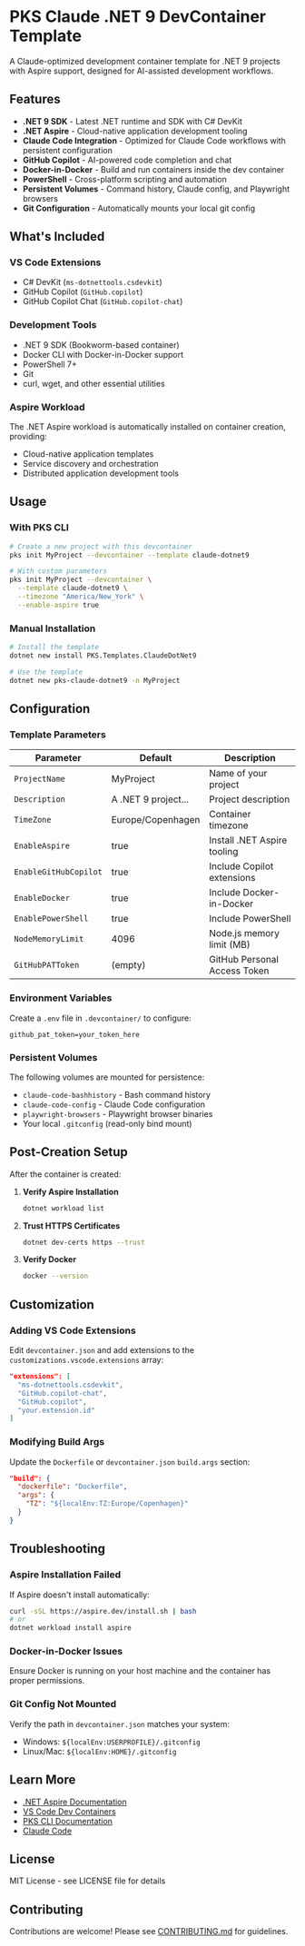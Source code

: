 # PKS Claude .NET 9 DevContainer Template

A Claude-optimized development container template for .NET 9 projects with Aspire support, designed for AI-assisted development workflows.

## Features

- **.NET 9 SDK** - Latest .NET runtime and SDK with C# DevKit
- **.NET Aspire** - Cloud-native application development tooling
- **Claude Code Integration** - Optimized for Claude Code workflows with persistent configuration
- **GitHub Copilot** - AI-powered code completion and chat
- **Docker-in-Docker** - Build and run containers inside the dev container
- **PowerShell** - Cross-platform scripting and automation
- **Persistent Volumes** - Command history, Claude config, and Playwright browsers
- **Git Configuration** - Automatically mounts your local git config

## What's Included

### VS Code Extensions
- C# DevKit (`ms-dotnettools.csdevkit`)
- GitHub Copilot (`GitHub.copilot`)
- GitHub Copilot Chat (`GitHub.copilot-chat`)

### Development Tools
- .NET 9 SDK (Bookworm-based container)
- Docker CLI with Docker-in-Docker support
- PowerShell 7+
- Git
- curl, wget, and other essential utilities

### Aspire Workload
The .NET Aspire workload is automatically installed on container creation, providing:
- Cloud-native application templates
- Service discovery and orchestration
- Distributed application development tools

## Usage

### With PKS CLI

```bash
# Create a new project with this devcontainer
pks init MyProject --devcontainer --template claude-dotnet9

# With custom parameters
pks init MyProject --devcontainer \
  --template claude-dotnet9 \
  --timezone "America/New_York" \
  --enable-aspire true
```

### Manual Installation

```bash
# Install the template
dotnet new install PKS.Templates.ClaudeDotNet9

# Use the template
dotnet new pks-claude-dotnet9 -n MyProject
```

## Configuration

### Template Parameters

| Parameter | Default | Description |
|-----------|---------|-------------|
| `ProjectName` | MyProject | Name of your project |
| `Description` | A .NET 9 project... | Project description |
| `TimeZone` | Europe/Copenhagen | Container timezone |
| `EnableAspire` | true | Install .NET Aspire tooling |
| `EnableGitHubCopilot` | true | Include Copilot extensions |
| `EnableDocker` | true | Include Docker-in-Docker |
| `EnablePowerShell` | true | Include PowerShell |
| `NodeMemoryLimit` | 4096 | Node.js memory limit (MB) |
| `GitHubPATToken` | (empty) | GitHub Personal Access Token |

### Environment Variables

Create a `.env` file in `.devcontainer/` to configure:

```env
github_pat_token=your_token_here
```

### Persistent Volumes

The following volumes are mounted for persistence:
- `claude-code-bashhistory` - Bash command history
- `claude-code-config` - Claude Code configuration
- `playwright-browsers` - Playwright browser binaries
- Your local `.gitconfig` (read-only bind mount)

## Post-Creation Setup

After the container is created:

1. **Verify Aspire Installation**
   ```bash
   dotnet workload list
   ```

2. **Trust HTTPS Certificates**
   ```bash
   dotnet dev-certs https --trust
   ```

3. **Verify Docker**
   ```bash
   docker --version
   ```

## Customization

### Adding VS Code Extensions

Edit `devcontainer.json` and add extensions to the `customizations.vscode.extensions` array:

```json
"extensions": [
  "ms-dotnettools.csdevkit",
  "GitHub.copilot-chat",
  "GitHub.copilot",
  "your.extension.id"
]
```

### Modifying Build Args

Update the `Dockerfile` or `devcontainer.json` `build.args` section:

```json
"build": {
  "dockerfile": "Dockerfile",
  "args": {
    "TZ": "${localEnv:TZ:Europe/Copenhagen}"
  }
}
```

## Troubleshooting

### Aspire Installation Failed
If Aspire doesn't install automatically:
```bash
curl -sSL https://aspire.dev/install.sh | bash
# or
dotnet workload install aspire
```

### Docker-in-Docker Issues
Ensure Docker is running on your host machine and the container has proper permissions.

### Git Config Not Mounted
Verify the path in `devcontainer.json` matches your system:
- Windows: `${localEnv:USERPROFILE}/.gitconfig`
- Linux/Mac: `${localEnv:HOME}/.gitconfig`

## Learn More

- [.NET Aspire Documentation](https://learn.microsoft.com/dotnet/aspire/)
- [VS Code Dev Containers](https://code.visualstudio.com/docs/devcontainers/containers)
- [PKS CLI Documentation](https://github.com/pksorensen/pks-cli)
- [Claude Code](https://claude.ai/code)

## License

MIT License - see LICENSE file for details

## Contributing

Contributions are welcome! Please see [CONTRIBUTING.md](../../CONTRIBUTING.md) for guidelines.
